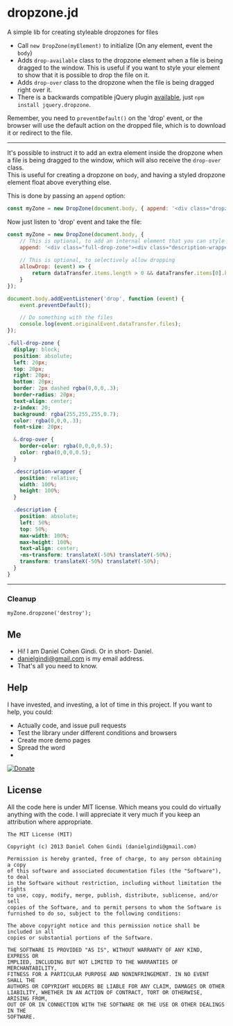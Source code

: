 # dropzone.jd
A simple lib for creating styleable dropzones for files

* Call `new DropZone(myElement)` to initialize (On any element, event the `body`)
* Adds `drop-available` class to the dropzone element when a file is being dragged to the window. This is useful if you want to style your element to show that it is possible to drop the file on it.
* Adds `drop-over` class to the dropzone when the file is being dragged right over it.
* There is a backwards compatible jQuery plugin [available](git://github.com/danielgindi/jquery.dropzone), just `npm install jquery.dropzone`.

Remember, you need to `preventDefault()` on the 'drop' event, or the browser will use the default action on the dropped file, which is to download it or redirect to the file.

---

It's possible to instruct it to add an extra element inside the dropzone when a file is being dragged to the window, 
which will also receive the `drop-over` class.  
This is useful for creating a dropzone on `body`, and having a styled dropzone element float above everything else.

This is done by passing an `append` option:

```javascript
const myZone = new DropZone(document.body, { append: '<div class="dropzone-inner">' })
```

Now just listen to 'drop' event and take the file:
```javascript
const myZone = new DropZone(document.body, {
    // This is optional, to add an internal element that you can style
    append: '<div class="full-drop-zone"><div class="description-wrapper"><div class="description">Release the file here...</div></div></div>',
    
    // This is optional, to selectively allow dropping
    allowDrop: (event) => {
        return dataTransfer.items.length > 0 && dataTransfer.items[0].kind === 'file';
    }
});

document.body.addEventListener('drop', function (event) {
    event.preventDefault();

    // Do something with the files
    console.log(event.originalEvent.dataTransfer.files);
});
```

```scss
.full-drop-zone {
  display: block;
  position: absolute;
  left: 20px;
  top: 20px;
  right: 20px;
  bottom: 20px;
  border: 2px dashed rgba(0,0,0,.3);
  border-radius: 20px;
  text-align: center;
  z-index: 20;
  background: rgba(255,255,255,0.7);
  color: rgba(0,0,0,.3);
  font-size: 20px;

  &.drop-over {
    border-color: rgba(0,0,0,0.5);
    color: rgba(0,0,0,0.5);
  }

  .description-wrapper {
    position: relative;
    width: 100%;
    height: 100%;
  }

  .description {
    position: absolute;
    left: 50%;
    top: 50%;
    max-width: 100%;
    max-height: 100%;
    text-align: center;
    -ms-transform: translateX(-50%) translateY(-50%);
    transform: translateX(-50%) translateY(-50%);
  }
}
```


---

### Cleanup

```
myZone.dropzone('destroy');
```

## Me
* Hi! I am Daniel Cohen Gindi. Or in short- Daniel.
* danielgindi@gmail.com is my email address.
* That's all you need to know.

## Help

I have invested, and investing, a lot of time in this project.
If you want to help, you could:
* Actually code, and issue pull requests
* Test the library under different conditions and browsers
* Create more demo pages
* Spread the word
* 
[![Donate](https://www.paypalobjects.com/en_US/i/btn/btn_donate_LG.gif)](https://www.paypal.com/cgi-bin/webscr?cmd=_s-xclick&hosted_button_id=45T5QNATLCPS2)


## License

All the code here is under MIT license. Which means you could do virtually anything with the code.
I will appreciate it very much if you keep an attribution where appropriate.

    The MIT License (MIT)
    
    Copyright (c) 2013 Daniel Cohen Gindi (danielgindi@gmail.com)
    
    Permission is hereby granted, free of charge, to any person obtaining a copy
    of this software and associated documentation files (the "Software"), to deal
    in the Software without restriction, including without limitation the rights
    to use, copy, modify, merge, publish, distribute, sublicense, and/or sell
    copies of the Software, and to permit persons to whom the Software is
    furnished to do so, subject to the following conditions:
    
    The above copyright notice and this permission notice shall be included in all
    copies or substantial portions of the Software.
    
    THE SOFTWARE IS PROVIDED "AS IS", WITHOUT WARRANTY OF ANY KIND, EXPRESS OR
    IMPLIED, INCLUDING BUT NOT LIMITED TO THE WARRANTIES OF MERCHANTABILITY,
    FITNESS FOR A PARTICULAR PURPOSE AND NONINFRINGEMENT. IN NO EVENT SHALL THE
    AUTHORS OR COPYRIGHT HOLDERS BE LIABLE FOR ANY CLAIM, DAMAGES OR OTHER
    LIABILITY, WHETHER IN AN ACTION OF CONTRACT, TORT OR OTHERWISE, ARISING FROM,
    OUT OF OR IN CONNECTION WITH THE SOFTWARE OR THE USE OR OTHER DEALINGS IN THE
    SOFTWARE.
